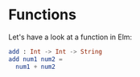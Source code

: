 # Functions

Let's have a look at a function in Elm:

```elm
add : Int -> Int -> String
add num1 num2 =
  num1 + num2
```
